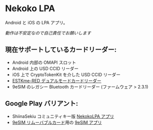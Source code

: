 # Nekoko LPA

Android と iOS の LPA アプリ。

*動作は不安定なので自己責任でお願いします*

## 現在サポートしているカードリーダー:
* Android 内部の OMAPI スロット
* Android 上の USD CCID リーダー 
* iOS 上で CryptoTokenKit を介した USD CCID リーダー
* [ESTKme-RED デュアルモードカードリーダー](https://www.estk.me/product/estkme-red/?aid=nekoko)
* 9eSIM のレガシー Bluetooth カードリーダー (ファームウェア > 2.3.1)

## Google Play バリアント:

* ShiinaSekiu コミュニティキー版 [NekokoLPA アプリ](https://play.google.com/store/apps/details?id=ee.nekoko.nlpa)
* [9eSIM リムーバブルカード](https://9es.im/)用の [9eSIM アプリ](https://play.google.com/store/apps/details?id=ee.nekoko.nlpa.flavor1)